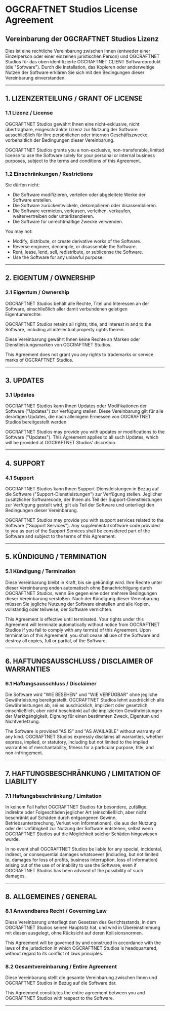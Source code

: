 # OGCRAFTNET Studios License Agreement

## **Vereinbarung der OGCRAFTNET Studios Lizenz**

Dies ist eine rechtliche Vereinbarung zwischen Ihnen (entweder einer Einzelperson oder einer einzelnen juristischen Person) und OGCRAFTNET Studios für das oben identifizierte OGCRAFTNET CLIENT Softwareprodukt (die "Software"). Durch die Installation, das Kopieren oder anderweitige Nutzen der Software erklären Sie sich mit den Bedingungen dieser Vereinbarung einverstanden.

---

## **1. LIZENZERTEILUNG / GRANT OF LICENSE**

### 1.1 Lizenz / License
OGCRAFTNET Studios gewährt Ihnen eine nicht-exklusive, nicht übertragbare, eingeschränkte Lizenz zur Nutzung der Software ausschließlich für Ihre persönlichen oder internen Geschäftszwecke, vorbehaltlich der Bedingungen dieser Vereinbarung.

OGCRAFTNET Studios grants you a non-exclusive, non-transferable, limited license to use the Software solely for your personal or internal business purposes, subject to the terms and conditions of this Agreement.

### 1.2 Einschränkungen / Restrictions
Sie dürfen nicht:

- Die Software modifizieren, verteilen oder abgeleitete Werke der Software erstellen.
- Die Software zurückentwickeln, dekompilieren oder disassemblieren.
- Die Software vermieten, verleasen, verleihen, verkaufen, weitervertreiben oder unterlizenzieren.
- Die Software für unrechtmäßige Zwecke verwenden.

You may not:

- Modify, distribute, or create derivative works of the Software.
- Reverse engineer, decompile, or disassemble the Software.
- Rent, lease, lend, sell, redistribute, or sublicense the Software.
- Use the Software for any unlawful purpose.

---

## **2. EIGENTUM / OWNERSHIP**

### 2.1 Eigentum / Ownership
OGCRAFTNET Studios behält alle Rechte, Titel und Interessen an der Software, einschließlich aller damit verbundenen geistigen Eigentumsrechte.

OGCRAFTNET Studios retains all rights, title, and interest in and to the Software, including all intellectual property rights therein.

Diese Vereinbarung gewährt Ihnen keine Rechte an Marken oder Dienstleistungsmarken von OGCRAFTNET Studios.

This Agreement does not grant you any rights to trademarks or service marks of OGCRAFTNET Studios.

---

## **3. UPDATES**

### 3.1 Updates
OGCRAFTNET Studios kann Ihnen Updates oder Modifikationen der Software ("Updates") zur Verfügung stellen. Diese Vereinbarung gilt für alle derartigen Updates, die nach alleinigem Ermessen von OGCRAFTNET Studios bereitgestellt werden.

OGCRAFTNET Studios may provide you with updates or modifications to the Software ("Updates"). This Agreement applies to all such Updates, which will be provided at OGCRAFTNET Studios' discretion.

---

## **4. SUPPORT**

### 4.1 Support
OGCRAFTNET Studios kann Ihnen Support-Dienstleistungen in Bezug auf die Software ("Support-Dienstleistungen") zur Verfügung stellen. Jeglicher zusätzlicher Softwarecode, der Ihnen als Teil der Support-Dienstleistungen zur Verfügung gestellt wird, gilt als Teil der Software und unterliegt den Bedingungen dieser Vereinbarung.

OGCRAFTNET Studios may provide you with support services related to the Software ("Support Services"). Any supplemental software code provided to you as part of the Support Services shall be considered part of the Software and subject to the terms of this Agreement.

---

## **5. KÜNDIGUNG / TERMINATION**

### 5.1 Kündigung / Termination
Diese Vereinbarung bleibt in Kraft, bis sie gekündigt wird. Ihre Rechte unter dieser Vereinbarung enden automatisch ohne Benachrichtigung durch OGCRAFTNET Studios, wenn Sie gegen eine oder mehrere Bedingungen dieser Vereinbarung verstoßen. Nach der Kündigung dieser Vereinbarung müssen Sie jegliche Nutzung der Software einstellen und alle Kopien, vollständig oder teilweise, der Software vernichten.

This Agreement is effective until terminated. Your rights under this Agreement will terminate automatically without notice from OGCRAFTNET Studios if you fail to comply with any term(s) of this Agreement. Upon termination of this Agreement, you shall cease all use of the Software and destroy all copies, full or partial, of the Software.

---

## **6. HAFTUNGSAUSSCHLUSS / DISCLAIMER OF WARRANTIES**

### 6.1 Haftungsausschluss / Disclaimer
Die Software wird "WIE BESEHEN" und "WIE VERFÜGBAR" ohne jegliche Gewährleistung bereitgestellt. OGCRAFTNET Studios lehnt ausdrücklich alle Gewährleistungen ab, sei es ausdrücklich, impliziert oder gesetzlich, einschließlich, aber nicht beschränkt auf die implizierten Gewährleistungen der Marktgängigkeit, Eignung für einen bestimmten Zweck, Eigentum und Nichtverletzung.

The Software is provided "AS IS" and "AS AVAILABLE" without warranty of any kind. OGCRAFTNET Studios expressly disclaims all warranties, whether express, implied, or statutory, including but not limited to the implied warranties of merchantability, fitness for a particular purpose, title, and non-infringement.

---

## **7. HAFTUNGSBESCHRÄNKUNG / LIMITATION OF LIABILITY**

### 7.1 Haftungsbeschränkung / Limitation
In keinem Fall haftet OGCRAFTNET Studios für besondere, zufällige, indirekte oder Folgeschäden jeglicher Art (einschließlich, aber nicht beschränkt auf Schäden durch entgangenen Gewinn, Betriebsunterbrechung, Verlust von Informationen), die aus der Nutzung oder der Unfähigkeit zur Nutzung der Software entstehen, selbst wenn OGCRAFTNET Studios auf die Möglichkeit solcher Schäden hingewiesen wurde.

In no event shall OGCRAFTNET Studios be liable for any special, incidental, indirect, or consequential damages whatsoever (including, but not limited to, damages for loss of profits, business interruption, loss of information) arising out of the use of or inability to use the Software, even if OGCRAFTNET Studios has been advised of the possibility of such damages.

---

## **8. ALLGEMEINES / GENERAL**

### 8.1 Anwendbares Recht / Governing Law
Diese Vereinbarung unterliegt den Gesetzen des Gerichtsstands, in dem OGCRAFTNET Studios seinen Hauptsitz hat, und wird in Übereinstimmung mit diesen ausgelegt, ohne Rücksicht auf deren Kollisionsnormen.

This Agreement will be governed by and construed in accordance with the laws of the jurisdiction in which OGCRAFTNET Studios is headquartered, without regard to its conflict of laws principles.

### 8.2 Gesamtvereinbarung / Entire Agreement
Diese Vereinbarung stellt die gesamte Vereinbarung zwischen Ihnen und OGCRAFTNET Studios in Bezug auf die Software dar.

This Agreement constitutes the entire agreement between you and OGCRAFTNET Studios with respect to the Software.

---
